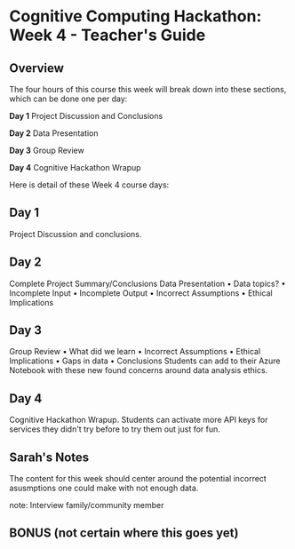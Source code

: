 # Cognitive Computing Hackathon: Week 4 - Teacher's Guide
## Overview

The four hours of this course this week will break down into these sections, which can be done one per day:

**Day 1**  Project Discussion and Conclusions

**Day 2**  Data Presentation

**Day 3**  Group Review

**Day 4**  Cognitive Hackathon Wrapup


Here is detail of these Week 4 course days:

## Day 1
Project Discussion and conclusions.

## Day 2
Complete Project Summary/Conclusions
Data Presentation
	• Data topics?
	• Incomplete Input 
	• Incomplete Output
	• Incorrect Assumptions
	• Ethical Implications

## Day 3
Group Review
	• What did we learn
	• Incorrect Assumptions
	• Ethical Implications
	• Gaps in data
	• Conclusions
Students can add to their Azure Notebook with these new found concerns around data analysis ethics.

## Day 4
Cognitive Hackathon Wrapup. Students can activate more API keys for services they didn't try before to try them out just for fun.

## Sarah's Notes

The content for this week should center around the potential incorrect asusmptions one could make with not enough data.

note: Interview family/community member

## BONUS (not certain where this goes yet)

